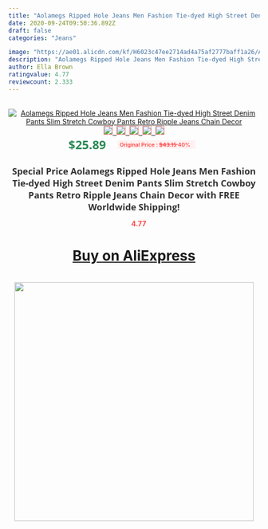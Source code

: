 ```yaml
---
title: "Aolamegs Ripped Hole Jeans Men Fashion Tie-dyed High Street Denim Pants Slim Stretch Cowboy Pants Retro Ripple Jeans Chain Decor"
date: 2020-09-24T09:50:36.892Z
draft: false
categories: "Jeans"

image: "https://ae01.alicdn.com/kf/H6023c47ee2714ad4a75af2777baff1a26/Aolamegs-Ripped-Hole-Jeans-Men-Fashion-Tie-dyed-High-Street-Denim-Pants-Slim-Stretch-Cowboy-Pants.jpg"
description: "Aolamegs Ripped Hole Jeans Men Fashion Tie-dyed High Street Denim Pants Slim Stretch Cowboy Pants Retro Ripple Jeans Chain Decor"
author: Ella Brown
ratingvalue: 4.77
reviewcount: 2.333
---
```

<br>
<div style="text-align: center;">
<a href="https://s.click.aliexpress.com/e/_A3VKwv" target="_blank" rel="nofollow noopener noreferrer"><img alt="Aolamegs Ripped Hole Jeans Men Fashion Tie-dyed High Street Denim Pants Slim Stretch Cowboy Pants Retro Ripple Jeans Chain Decor" class="magnifier-image" src="https://ae01.alicdn.com/kf/H6023c47ee2714ad4a75af2777baff1a26/Aolamegs-Ripped-Hole-Jeans-Men-Fashion-Tie-dyed-High-Street-Denim-Pants-Slim-Stretch-Cowboy-Pants.jpg_640x640.jpg">
<br>
<img style="border:1px solid salmon" src="https://ae01.alicdn.com/kf/H6023c47ee2714ad4a75af2777baff1a26/Aolamegs-Ripped-Hole-Jeans-Men-Fashion-Tie-dyed-High-Street-Denim-Pants-Slim-Stretch-Cowboy-Pants.jpg_120x120.jpg">&nbsp;&nbsp;<img style="border:1px solid salmon" src="https://ae01.alicdn.com/kf/H11d35e00f4334dabb4cea3d2fb67218cd/Aolamegs-Ripped-Hole-Jeans-Men-Fashion-Tie-dyed-High-Street-Denim-Pants-Slim-Stretch-Cowboy-Pants.jpg_120x120.jpg">&nbsp;&nbsp;<img style="border:1px solid salmon" src="https://ae01.alicdn.com/kf/He6248c18f5d1458fb00658b009b67b4dV/Aolamegs-Ripped-Hole-Jeans-Men-Fashion-Tie-dyed-High-Street-Denim-Pants-Slim-Stretch-Cowboy-Pants.jpg_120x120.jpg">&nbsp;&nbsp;<img style="border:1px solid salmon" src="https://ae01.alicdn.com/kf/Hc215002982be486fb29e1f0352cde7cb5/Aolamegs-Ripped-Hole-Jeans-Men-Fashion-Tie-dyed-High-Street-Denim-Pants-Slim-Stretch-Cowboy-Pants.jpg_120x120.jpg">&nbsp;&nbsp;<img style="border:1px solid salmon" src="https://ae01.alicdn.com/kf/H09825299961646f7a1a135985fe336det/Aolamegs-Ripped-Hole-Jeans-Men-Fashion-Tie-dyed-High-Street-Denim-Pants-Slim-Stretch-Cowboy-Pants.jpg_120x120.jpg"></a></div><br0>
<div style="text-align: center;"><span style="background-color: white; border: 0px; box-sizing: border-box; color: seagreen; display: inline-block; font-family: &quot;open sans&quot; , &quot;arial&quot; , &quot;helvetica&quot; , sans-serif , &quot;heiti&quot;; font-size: 24px; font-stretch: inherit; font-weight: 700; line-height: inherit; margin: 0px 10px 0px 0px; padding: 0px; vertical-align: middle;">$25.89 </span>
<span style="background: rgb(255 , 241 , 241); border-radius: 3px; border: 0px; box-sizing: border-box; color: #ff4747; display: inline-block; font-family: inherit; font-size: 12px; font-stretch: inherit; font-style: inherit; font-variant: inherit; font-weight: 600; line-height: inherit; margin: 0px; padding: 2px 5px; transform: scale(0.9); vertical-align: middle;">Original Price : <b style="text-decoration: line-through;">$43.15 </b> 40%&nbsp;&nbsp;</span></div>
<h1 style="color: #333333; display: inline-block; font-family: &quot;open sans&quot; , &quot;arial&quot; , &quot;helvetica&quot; , sans-serif , &quot;heiti&quot;; font-size: 18px; font-stretch: inherit; font-weight: 700; text-align: center;">Special Price Aolamegs Ripped Hole Jeans Men Fashion Tie-dyed High Street Denim Pants Slim Stretch Cowboy Pants Retro Ripple Jeans Chain Decor with FREE Worldwide Shipping!</h1>
<div style="color: #ff4747; text-align: center;">
<img src="https://4.bp.blogspot.com/-M0ZcTcb-5uY/XleCXlxnR4I/AAAAAAAAAEc/OrjgMkXV1oMQFaCRZj5HQwOCBcu3w1FegCPcBGAYYCw/s1600/star.png" style="height: 15px;">&nbsp;<b>4.77</b></div>
<div class="button_cont" align="center"><a class="buynow_a" href="https://s.click.aliexpress.com/e/_A3VKwv" target="_blank" rel="nofollow noopener noreferrer"><H1>Buy on AliExpress</H1></a></div><br>
<div class="separator" style="clear: both; text-align: center;">
<img src="https://lh3.googleusercontent.com/-pTy5HemUv9M/XlePHvY0dAI/AAAAAAAAAE4/0nX5iRUoIWY8eMW9Dpxeirr157OZliDIgCLcBGAsYHQ/s1600/badge.gif" width="480">
</div>
